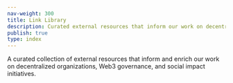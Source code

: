 ```yaml
---
nav-weight: 300
title: Link Library
description: Curated external resources that inform our work on decentralized organizations, governance, and social impact.
publish: true
type: index
---
```

A curated collection of external resources that inform and enrich our work on decentralized organizations, Web3 governance, and social impact initiatives.